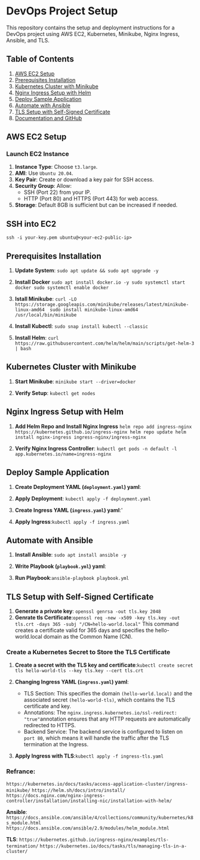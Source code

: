 # DevOps Project Setup

This repository contains the setup and deployment instructions for a DevOps project using AWS EC2, Kubernetes, Minikube, Nginx Ingress, Ansible, and TLS.

## Table of Contents

1. [AWS EC2 Setup](#aws-ec2-setup)
2. [Prerequisites Installation](#prerequisites-installation)
3. [Kubernetes Cluster with Minikube](#kubernetes-cluster-with-minikube)
4. [Nginx Ingress Setup with Helm](#nginx-ingress-setup-with-helm)
5. [Deploy Sample Application](#deploy-sample-application)
6. [Automate with Ansible](#automate-with-ansible)
7. [TLS Setup with Self-Signed Certificate](#tls-setup-with-self-signed-certificate)
8. [Documentation and GitHub](#documentation-and-github)

## AWS EC2 Setup

### Launch EC2 Instance

1. **Instance Type**: Choose `t3.large`.
2. **AMI**: Use `Ubuntu 20.04`.
3. **Key Pair**: Create or download a key pair for SSH access.
4. **Security Group**: Allow:
   - SSH (Port 22) from your IP.
   - HTTP (Port 80) and HTTPS (Port 443) for web access.
5. **Storage**: Default 8GB is sufficient but can be increased if needed.

## SSH into EC2
`ssh -i your-key.pem ubuntu@<your-ec2-public-ip> `


## Prerequisites Installation 

1. **Update System**: `sudo apt update && sudo apt upgrade -y` 

2. **Install Docker** `sudo apt install docker.io -y sudo systemctl start docker sudo systemctl enable docker` 

3. **Istall Minikube**: `curl -LO https://storage.googleapis.com/minikube/releases/latest/minikube-linux-amd64 
sudo install minikube-linux-amd64 /usr/local/bin/minikube` 

4. **Install Kubectl**: `sudo snap install kubectl --classic` 

5. **Install Helm**: `curl https://raw.githubusercontent.com/helm/helm/main/scripts/get-helm-3 | bash` 

## Kubernetes Cluster with Minikube

1. **Start Minikube**: `minikube start --driver=docker` 

2. **Verify Setup**: `kubectl get nodes` 

## Nginx Ingress Setup with Helm 

1. **Add Helm Repo and Install Nginx Ingress** `helm repo add ingress-nginx https://kubernetes.github.io/ingress-nginx helm repo update helm install nginx-ingress ingress-nginx/ingress-nginx` 

2. **Verify Nginx Ingress Controller**: `kubectl get pods -n default -l app.kubernetes.io/name=ingress-nginx` 

## Deploy Sample Application  

 1. **Create Deployment YAML (`deployment.yaml`) yaml**:

 2. **Apply Deployment**: `kubectl apply -f deployment.yaml` 

 3. **Create Ingress YAML (`ingress.yaml`) yaml**:'

 4. **Apply Ingress**:`kubectl apply -f ingress.yaml` 

## Automate with Ansible 

 1. **Install Ansible**: `sudo apt install ansible -y` 

 2. **Write Playbook (`playbook.yml`) yaml**: 

 3. **Run Playbook**:`ansible-playbook playbook.yml` 

## TLS Setup with Self-Signed Certificate  

 1. **Generate a private key**: `openssl genrsa -out tls.key 2048`
 2. **Genrate tls Certificate**:`openssl req -new -x509 -key tls.key -out tls.crt -days 365 -subj "/CN=hello-world.local"` This command creates a certificate valid for 365 days and specifies the hello-world.local domain as the Common Name (CN).
### Create a Kubernetes Secret to Store the TLS Certificate
 1. **Create a secret with the TLS key and certificate**:`kubectl create secret tls hello-world-tls --key tls.key --cert tls.crt` 
 2. **Changing Ingress YAML (`ingress.yaml`) yaml**:
      - TLS Section: This specifies the domain `(hello-world.local)` and the associated secret `(hello-world-tls)`, which contains the TLS certificate and key.
      - Annotations: The `nginx.ingress.kubernetes.io/ssl-redirect: "true"`annotation ensures that any HTTP requests are automatically redirected to HTTPS.
      - Backend Service: The backend service is configured to listen on `port 80`, which means it will handle the traffic after the TLS termination at the Ingress.

 4. **Apply Ingress with TLS**:`kubectl apply -f ingress-tls.yaml`

### Refrance:
`https://kubernetes.io/docs/tasks/access-application-cluster/ingress-minikube/`
`https://helm.sh/docs/intro/install/`
`https://docs.nginx.com/nginx-ingress-controller/installation/installing-nic/installation-with-helm/`

**Ansible**: 
`https://docs.ansible.com/ansible/4/collections/community/kubernetes/k8s_module.html`
`https://docs.ansible.com/ansible/2.9/modules/helm_module.html`

**TLS**: 
`https://kubernetes.github.io/ingress-nginx/examples/tls-termination/`
`https://kubernetes.io/docs/tasks/tls/managing-tls-in-a-cluster/`







